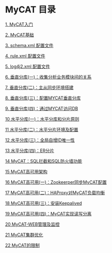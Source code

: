 # MyCAT 目录

[1. MyCAT入门](docs/MyCAT入门.md)

[2. MyCAT基础](docs/MyCAT基础.md)

[3. schema.xml 配置文件](docs/schema.xml配置文件.md)

[4. rule.xml 配置文件](docs/rule.xml配置文件.md)

[5. log4j2.xml 配置文件](docs/log4j2.xml配置文件.md)

[6. 垂直分库(一)：收集分析业务模块间的关系](docs/垂直分库(一)：收集分析业务模块间的关系.md)

[7. 垂直分库(二)：主从同步环境搭建](docs/垂直分库(二)：主从同步环境搭建.md)

[8. 垂直分库(三)：配置MYCAT垂直分库](docs/垂直分库(三)：配置MYCAT垂直分库.md)

[9. 垂直分库(四)：通过MYCAT访问DB](docs/垂直分库(四)：通过MYCAT访问DB.md)

[10 水平分库(一)：水平分库和分片原则](docs/水平分库(一)：水平分库和分片原则.md)

[11 水平分库(二)：水平分片环境及配置](docs/水平分库(二)：水平分片环境及配置.md)

[12 水平分库(三)：全局自增ID唯一性](docs/水平分库(三)：全局自增ID唯一性.md)

[13 水平分库(四)：ER分片](docs/水平分库(四)：ER分片.md)

[14 MyCAT：SQL拦截和SQL防火墙功能](docs/MyCAT：SQL拦截和SQL防火墙功能.md)

[15 MyCAT高可用架构](docs/MyCAT高可用架构.md)

[16 MyCAT高可用(一)：Zookeerper同步MyCAT配置](docs/MyCAT高可用(一)：Zookeerper同步MyCAT配置.md)

[17 MyCAT高可用(二)：HAProxy对MyCAT负载均衡](docs/MyCAT高可用(二)：HAProxy对MyCAT负载均衡.md)

[18 MyCAT高可用(三)：安装Keepalived](docs/MyCAT高可用(三)：安装Keepalived.md)

[19 MyCAT高可用(四)：MyCAT实现读写分离](docs/MyCAT高可用(四)：MyCAT实现读写分离.md)

[20 MyCAT-WEB管理及监控](docs/MyCAT管理及监控.md)

[21 MyCAT集群优化](docs/MyCAT集群优化.md)

[22 MyCAT的限制](docs/MyCAT的限制.md)

[](docs/)

[](docs/)

[](docs/)

[](docs/)



